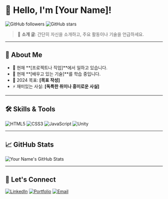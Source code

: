 # 👋 Hello, I'm [Your Name]!

![GitHub followers](https://img.shields.io/github/followers/your-username?label=Follow&style=social)
![GitHub stars](https://img.shields.io/github/stars/your-username?affiliations=OWNER%2CCOLLABORATOR&style=social)

> 🌟 **소개 글**: 간단히 자신을 소개하고, 주요 활동이나 기술을 언급하세요.

---

## 🚀 About Me
- 🔭 현재 **[프로젝트나 직업]**에서 일하고 있습니다.
- 🌱 현재 **[배우고 있는 기술]**를 학습 중입니다.
- 🥅 2024 목표: **[목표 작성]**
- ⚡ 재미있는 사실: **[독특한 취미나 흥미로운 사실]**

---

## 🛠️ Skills & Tools
![HTML5](https://img.shields.io/badge/HTML5-E34F26?style=for-the-badge&logo=html5&logoColor=white)
![CSS3](https://img.shields.io/badge/CSS3-1572B6?style=for-the-badge&logo=css3&logoColor=white)
![JavaScript](https://img.shields.io/badge/JavaScript-F7DF1E?style=for-the-badge&logo=javascript&logoColor=black)
![Unity](https://img.shields.io/badge/Unity-000000?style=for-the-badge&logo=unity&logoColor=white)

---

## 📈 GitHub Stats
![Your Name's GitHub Stats](https://github-readme-stats.vercel.app/api?username=your-username&show_icons=true&theme=radical)

---

## 🔗 Let's Connect
[![LinkedIn](https://img.shields.io/badge/LinkedIn-0077B5?style=for-the-badge&logo=linkedin&logoColor=white)](https://www.linkedin.com/in/your-username/)
[![Portfolio](https://img.shields.io/badge/Portfolio-222222?style=for-the-badge&logo=google-chrome&logoColor=white)](https://your-portfolio-link)
[![Email](https://img.shields.io/badge/Email-D14836?style=for-the-badge&logo=gmail&logoColor=white)](mailto:your-email@example.com)
